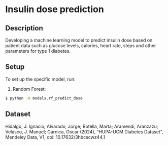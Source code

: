 # Insulin dose prediction
## Description
Developing a machine learning model to predict insulin dose based on patient data such as glucose levels, calories, heart rate, steps and other parameters for type 1 diabetes.

## Setup
To set up the specific model, run:

1. Random Forest:
```bash
$ python -m models.rf_predict_dose
```

## Dataset
Hidalgo, J. Ignacio; Alvarado, Jorge; Botella, Marta; Aramendi, Aranzazu; Velasco, J. Manuel; Garnica, Oscar (2024), “HUPA-UCM Diabetes Dataset”, Mendeley Data, V1, doi: 10.17632/3hbcscwz44.1